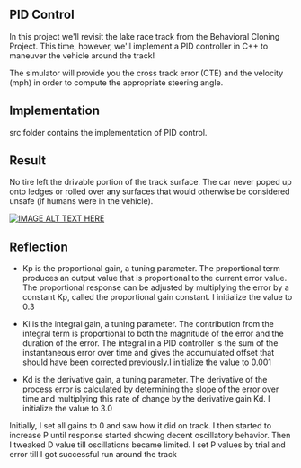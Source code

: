## PID Control
In this project we'll revisit the lake race track from the Behavioral Cloning Project. This time, however, we'll implement a PID controller in C++ to maneuver the vehicle around the track!

The simulator will provide you the cross track error (CTE) and the velocity (mph) in order to compute the appropriate steering angle.

## Implementation
src folder contains the implementation of PID control. 

## Result
No tire left the drivable portion of the track surface. The car never poped up onto ledges or rolled over any surfaces that would otherwise be considered unsafe (if humans were in the vehicle).

[![IMAGE ALT TEXT HERE](https://img.youtube.com/vi/YgSs5PK_9W4/0.jpg)](https://www.youtube.com/watch?v=YgSs5PK_9W4)

## Reflection
- Kp is the proportional gain, a tuning parameter. The proportional term produces an output value that is proportional to the current error value. 
The proportional response can be adjusted by multiplying the error by a constant Kp, called the proportional gain constant. I initialize the value to 0.3

- Ki is the integral gain, a tuning parameter. The contribution from the integral term is proportional to both the magnitude of the error and the duration of the error. The integral in a PID controller is the 
sum of the instantaneous error over time and gives the accumulated offset that should have been corrected previously.I initialize the value to 0.001


- Kd is the derivative gain, a tuning parameter. The derivative of the process error is calculated by determining the
 slope of the error over time and multiplying this rate of change by the derivative gain Kd. I initialize the value to 3.0


Initially, I set all gains to 0 and saw how it did on track. I then started to increase P until response started showing decent oscillatory behavior.
Then I tweaked D value till oscillations became limited. I set P values by trial and error till I got successful run around the track
